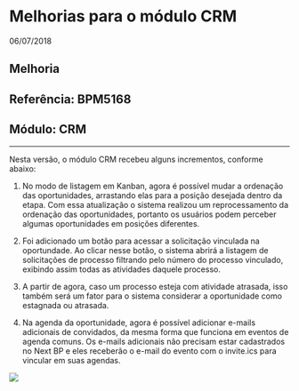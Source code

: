 # Melhorias para o módulo CRM
06/07/2018
## Melhoria
## Referência: BPM5168
## Módulo: CRM
***

Nesta versão, o módulo CRM recebeu alguns incrementos, conforme abaixo:

1. No modo de listagem em Kanban, agora é possível mudar a ordenação das oportunidades, arrastando elas para a posição desejada dentro da etapa. Com essa atualização o sistema realizou um reprocessamento da ordenação das oportunidades, portanto os usuários podem perceber algumas oportunidades em posições diferentes.

2. Foi adicionado um botão para acessar a solicitação vinculada na oportundade. Ao clicar nesse botão, o sistema abrirá a listagem de solicitações de processo filtrando pelo número do processo vinculado, exibindo assim todas as atividades daquele processo.

3. A partir de agora, caso um processo esteja com atividade atrasada, isso também será um fator para o sistema considerar a oportunidade como estagnada ou atrasada.

4. Na agenda da oportunidade, agora é possível adicionar e-mails adicionais de convidados, da mesma forma que funciona em eventos de agenda comuns. Os e-mails adicionais não precisam estar cadastrados no Next BP e eles receberão o e-mail do evento com o invite.ics para vincular em suas agendas.

![]([PATH_IMG]/BPM5168_emails_adicionais.png)
